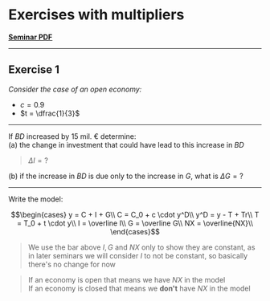 # Exercises with multipliers

<ins>[**Seminar PDF**](./06.%20Exercises%20with%20multipliers.md)

---

## Exercise 1

_Consider the case of an open economy:_  
- $c = 0.9$
- $t = \dfrac{1}{3}$

---

If $BD$ increased by 15 mil. &euro; determine:  
(a) the change in investment that could have lead to this increase in $BD$
> $\Delta I = ?$  

(b) if the increase in $BD$ is due only to the increase in $G$, what is $\Delta G = ?$

---

Write the model:  

$$\begin{cases}
    y = C + I + G\\
    C = C_0 + c \cdot y^D\\
    y^D = y - T + Tr\\
    T = T_0 + t \cdot y\\
    I = \overline I\\
    G = \overline G\\
    NX = \overline{NX}\\
\end{cases}$$

> We use the bar above $I, G$ and $NX$ only to show they are constant, as in later seminars we will consider $I$ to not be constant, so basically there's no change for now

> If an economy is open that means we have $NX$ in the model  
> If an economy is closed that means we **don't** have $NX$ in the model  

